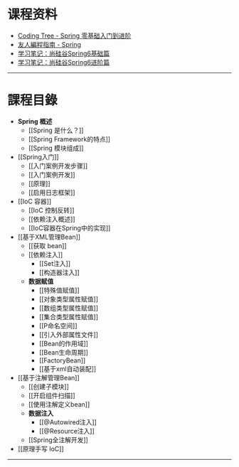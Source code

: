 # 课程资料

- [Coding Tree - Spring 零基础入门到进阶](https://mouday.github.io/coding-tree/spring/)
- [友人編程指南 - Spring](https://www.codermast.com/spring-series/spring/#%E7%9B%AE%E5%BD%95)
- [学习笔记：尚硅谷Spring6基础篇](https://blog.csdn.net/D_boj/article/details/132286492)
- [学习笔记：尚硅谷Spring6进阶篇](https://blog.csdn.net/D_boj/article/details/132286524)

---

# 課程目錄

- **Spring 概述**
	- [[Spring 是什么？]]
	- [[Spring Framework的特点]]
	- [[Spring 模块组成]]
- [[Spring入门]]
	- [[入门案例开发步骤]]
	- [[入门案例开发]]
	- [[原理]]
	- [[启用日志框架]]
- [[IoC 容器]]
	- [[IoC 控制反转]]
	- [[依赖注入概述]]
	- [[IoC容器在Spring中的实现]]
- [[基于XML管理Bean]]
	- [[获取 bean]]
	- [[依赖注入]]
		- [[Set注入]]
		- [[构造器注入]]
	- **数据赋值**
		- [[特殊值赋值]]
		- [[对象类型属性赋值]]
		- [[数组类型属性赋值]]
		- [[集合类型属性赋值]]
		- [[P命名空间]]
		- [[引入外部属性文件]]
		- [[Bean的作用域]]
		- [[Bean生命周期]]
		- [[FactoryBean]]
		- [[基于xml自动装配]]
- [[基于注解管理Bean]]
	- [[创建子模块]]
	- [[开启组件扫描]]
	- [[使用注解定义bean]]
	- **数据注入**
		- [[@Autowired注入]]
		- [[@Resource注入]]
	- [[Spring全注解开发]]
- [[原理手写 IoC]]
---